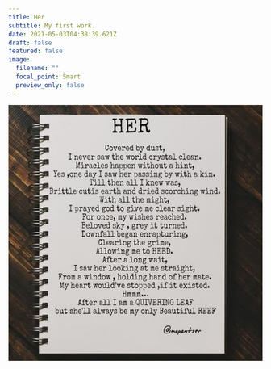 ```yaml
---
title: Her
subtitle: My first work.
date: 2021-05-03T04:38:39.621Z
draft: false
featured: false
image:
  filename: ""
  focal_point: Smart
  preview_only: false
---
```

![](her.jpg)